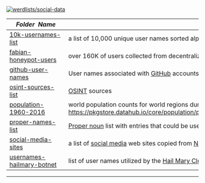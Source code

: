 [![werdlists/social-data](https://img.shields.io/badge/werdlists-social_data-purple.svg?logo=github&style=popout&longCache=true)](# "werdlists/social-data")

|&nbsp;&nbsp;&nbsp;&nbsp;_Folder&nbsp;&nbsp;Name_&nbsp;&nbsp;&nbsp;&nbsp;| _Description of Contents_
|:----------------|--------------------------------------------------------------------------------------------------------------------------------------------------------
| [10k-usernames-list](10k-usernames-list.txt) | a list of 10,000 unique user names sorted alphanumerically  
| [fabian-honeypot-users](fabian-honeypot-users.txt) | over 160K of users collected from decentralized honeypots via <https://pw.fabian-fingerle.de/user.txt> 
| [github-user-names](github-user-names.txt) |  User names associated with [GitHub](https://github.com) accounts 
| [osint-sources-list](osint-sources-list.txt) |  [OSINT](https://wikipedia.org/wiki/Open-source_intelligence "Open-source Intelligence") sources 
| [population-1960-2016](population-1960-2016.csv) |  world population counts for world regions during the years 1960 through 2016 <https://pkgstore.datahub.io/core/population/population_csv/data/ead5be05591360d33ad1a37382f8f8b1/population_csv.csv> 
| [proper-names-list](proper-names-list.txt) |  [Proper noun](https://wikipedia.org/wiki/Proper_noun) list with entries that could be used as the first names of human beings
| [social-media-sites](social-media-sites.txt) |  a list of [social media](https://wikipedia.org/wiki/Social_media) web sites copied from [Namech_k](https://namechk.com) 
| [usernames-hailmary-botnet](usernames-hailmary-botnet.txt) | list of user names utilized by the [Hail Mary Cloud](https://wikipedia.org/wiki/Hail_Mary_Cloud) botnet  

* * *

